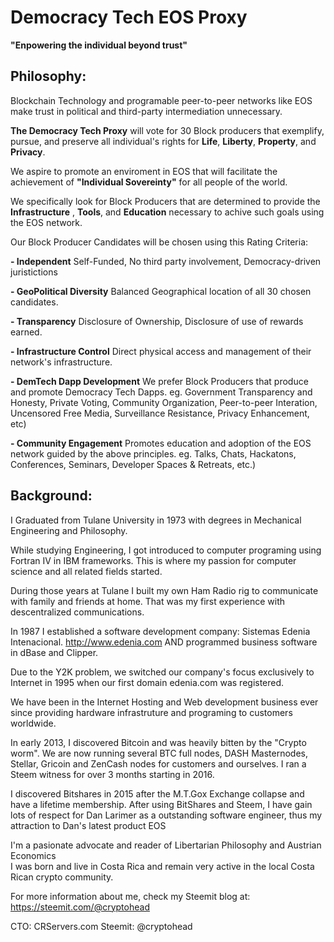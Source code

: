 # Democracy Tech EOS Proxy
**"Enpowering the individual beyond trust"**


## Philosophy: ##
Blockchain Technology and programable peer-to-peer networks like EOS make trust in political and third-party intermediation unnecessary.

**The Democracy Tech Proxy**  will vote for 30 Block producers that exemplify, pursue, and preserve all individual's rights for **Life**, **Liberty**, **Property**, and **Privacy**.

We aspire to promote an enviroment in EOS that will facilitate the achievement of **"Individual Sovereinty"** for all people of the world.

We specifically look for Block Producers that are determined to provide the **Infrastructure** , **Tools**, and **Education** necessary to achive such goals using the EOS network.

Our Block Producer Candidates will be chosen using this Rating Criteria:

**- Independent**
	Self-Funded, No third party involvement, Democracy-driven juristictions

**- GeoPolitical Diversity**
	Balanced Geographical location of all 30 chosen candidates.

**- Transparency**
	Disclosure of Ownership, Disclosure of use of rewards earned.

**- Infrastructure Control** 
	Direct physical access and management of their network's infrastructure. 
	
**- DemTech Dapp Development** 
	We prefer Block Producers that produce and promote Democracy Tech Dapps. 
	eg. Government Transparency and Honesty, Private Voting, Community Organization, Peer-to-peer Interation,
	Uncensored Free Media, Surveillance Resistance, Privacy Enhancement, etc)     

**- Community Engagement** 
	Promotes education and adoption of the EOS network guided by the above principles. 
	eg. Talks, Chats, Hackatons, Conferences, Seminars, Developer Spaces & Retreats, etc.)
	

## Background: ##
I Graduated from Tulane University in 1973 with degrees in Mechanical Engineering and Philosophy.

While studying Engineering, I got introduced to computer programing using Fortran IV in IBM frameworks. 
This is where my passion for computer science and all related fields started.

During those years at Tulane I built my own Ham Radio rig to communicate with family and friends at home. That was my first experience with descentralized communications.

In 1987 I established a software development company: Sistemas Edenia Intenacional. http://www.edenia.com AND programmed business software in dBase and Clipper.

Due to the Y2K problem, we switched our company's focus exclusively to Internet in 1995 when our first domain edenia.com was registered.

We have been in the Internet Hosting and Web development business ever since providing hardware infrastruture and programing to customers worldwide.

In early 2013, I discovered Bitcoin and was heavily bitten by the "Crypto worm".
We are now running several BTC full nodes, DASH Masternodes, Stellar, Gricoin and ZenCash nodes for customers and ourselves.
I ran a Steem witness for over 3 months starting in 2016.

I discovered Bitshares in 2015 after the M.T.Gox Exchange collapse and have a lifetime membership.
After using BitShares and Steem, I have gain lots of respect for Dan Larimer as a outstanding software engineer, thus my attraction to Dan's latest product EOS

I'm a pasionate advocate and reader of Libertarian Philosophy and Austrian Economics  
I was born and live in Costa Rica and remain very active in the local Costa Rican crypto community.

For more information about me, check my Steemit blog at: https://steemit.com/@cryptohead

CTO: CRServers.com
Steemit: @cryptohead
